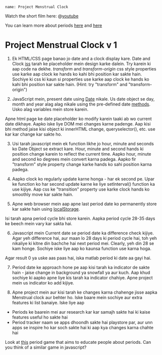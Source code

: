 ```ngMeta
name: Project Menstrual Clock
```

Watch the short film here:
@[youtube](H-BrSO47IXw)

You can learn more about periods [here](https://www.girlshealth.gov/body/period/) and [here](https://www.medicinenet.com/menstruation/article.htm)


# Project Menstrual Clock v 1

1. Ek HTML/CSS page banao jo date and a clock display kare. Date and Clock [iss](https://codepen.io/josephshambrook/full/xmtco) tarah ke placeholder mein design karke dalein. Try karein ki aap code na dekhe.
   *transform* and *transform-origin* css style properties use karke aap clock ke hands ko kahi bhi position kar sakte hain.
   Sochiye ki css ki kaun si properties use karke aap clock ke hands ko kahi bhi position kar sakte hain. (Hint: try "transform" and "transform-origin")

2. JavaScript mein, present date using [Date](https://www.w3schools.com/js/js_dates.asp) nikale. Us date object se day, month and year alag alag nikale using the pre-defined date [methods](https://www.w3schools.com/js/js_date_methods.asp). Usko alag variables mein store karein.
 
Apne html page ke date placeholder ko modify karein taaki ab wo current date dikhaye.   Aapko iske liye DOM mei changes karne padenge. Aap kisi bhi method jaise kisi object ki innerHTML change, queryselector(), etc. use kar kar change kar sakte ho.

3. Usi tarah javascript mein ek function likhe jo hour, minute and seconds ko Date Object se extract kare. Hour, minute and second hands ki position change karein to reflect the current time. Aapko hour, minute and second ko degrees mein convert karna padega. Aapko fir "transform" style property change karke hands ko sahi position karna padega.

4. Aapko clock ko regularly update karne honga - har ek second pe. Upar ke function ko har second update karne ke liye setInterval() function ka use kijiye. Aap css ke "transition" property use karke clock hands ko smoothly move kar sakte hain.

5. Apne web browser mein aap apne last period date ko permanently store kar sakte hain using [localStorage](https://www.w3schools.com/html/html5_webstorage.asp).

Isi tarah apna period cycle bhi store karein. Aapka period cycle 28-35 days ke beech mein vary kar sakta hai.

6. Javascript mein Current date se period date ka difference check kijiye. Agar yeh difference hai, aur maan lo 28 days ki period cycle hai, toh yeh nikaliye ki kitne din bachche hai next period mei. Clearly, yeh din 28 se kam honge. Sochiye iske liye aap ko kaunsa function use karna hoga.

Agar result 0 ya uske aas paas hai, iska matlab period ki date aa gayi hai.

7. Period date ke approach hone pe aap kisi tarah ka indicator de sakte hain - jaise change in background ya snowfall ya aur kuch. Aap khud sochiye ki aapko apne liye kis tarah ka indicator chahiye. Apne project mein us indicator ko add kijiye.

8. Apne project mein aur kisi tarah ke changes karna chahenge jisse aapka Menstrual clock aur behter ho. Iske baare mein sochiye aur extra features ki list banaiye. 
Iske liye aap

- Periods ke baarein mei aur research kar kar samajh sakte hai ki kaise features useful ho sakte hai
- Period tracker naam se apps dhoondh sakte hai playstore par, aur unn apps se inspire ho kar soch sakte hai ki aap kya changes karna chahte hai
   
Look at [this](http://www.periodgame.com/#intro) period game that aims to educate people about periods. Can you think of a similar game in javascript?
